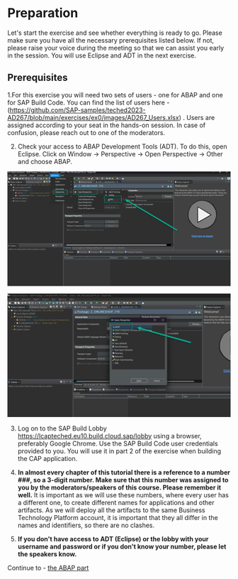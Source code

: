 # Preparation

Let's start the exercise and see whether everything is ready to go.
Please make sure you have all the necessary prerequisites listed below. If not, please raise your voice during the meeting so that we can assist you early in the session. You will use Eclipse and ADT in the next exercise.

## Prerequisites

1.For this exercise you will need two sets of users - one for ABAP and one for SAP Build Code. You can find the list of users here - (https://github.com/SAP-samples/teched2023-AD267/blob/main/exercises/ex0/images/AD267_Users.xlsx) . Users are assigned according to your seat in the hands-on session. In case of confusion, please reach out to one of the moderators.

2. Check your access to ABAP Development Tools (ADT). To do this, open Eclipse. Click on Window -> Perspective -> Open Perspective -> Other and choose ABAP.

![](images/eclipse_open_pers.png)

![](images/open_abap.png)

3. Log on to the SAP Build Lobby https://lcapteched.eu10.build.cloud.sap/lobby using a browser, preferably Google Chrome. Use the SAP Build Code user credentials provided to you. You will use it in part 2 of the exercise when building the CAP application.

4. **In almost every chapter of this tutorial there is a reference to a number ###, so a 3-digit number. Make sure that this number was assigned to you by the moderators/speakers of this course. Please remember it well.** It is important as we will use these numbers, where every user has a different one, to create different names for applications and other artifacts. As we will deploy all the artifacts to the same Business Technology Platform account, it is important that they all differ in the names and identifiers, so there are no clashes.

5. **If you don't have access to ADT (Eclipse) or the lobby with your username and password or if you don't know your number, please let the speakers know.**

Continue to - [the ABAP part](../rap/README.md) 
